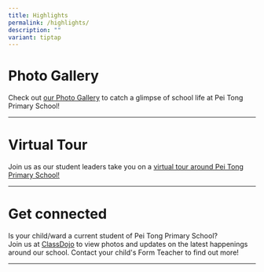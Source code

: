 ```yaml
---
title: Highlights
permalink: /highlights/
description: ""
variant: tiptap
---
```

<h1>Photo Gallery</h1>
<p>Check out&nbsp;<a href="https://www.peitongpri.moe.edu.sg/our-gallery/photo-gallery/" rel="noopener noreferrer nofollow" target="_blank">our Photo Gallery</a> to
catch a glimpse of school life at Pei Tong Primary School!</p>
<hr>
<h1>Virtual Tour</h1>
<p>Join us as our student leaders take you on a <a href="https://www.peitongpri.moe.edu.sg/welcome-to-pei-tong/tour/" rel="noopener noreferrer nofollow" target="_blank">virtual tour around Pei Tong Primary School!</a>
</p>
<hr>
<h1>Get connected</h1>
<p>Is your child/ward a current student of Pei Tong Primary School?
<br>Join us at <a href="https://www.classdojo.com/" rel="noopener noreferrer nofollow" target="_blank">ClassDojo</a> to
view photos and updates on the latest happenings around our school. Contact
your child's Form Teacher to find out more!</p>
<hr>
<p></p>